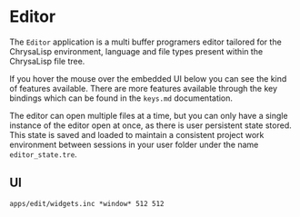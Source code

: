 # Editor

The `Editor` application is a multi buffer programers editor tailored for the
ChrysaLisp environment, language and file types present within the ChrysaLisp
file tree.

If you hover the mouse over the embedded UI below you can see the kind of
features available. There are more features available through the key bindings
which can be found in the `keys.md` documentation.

The editor can open multiple files at a time, but you can only have a single
instance of the editor open at once, as there is user persistent state stored.
This state is saved and loaded to maintain a consistent project work
environment between sessions in your user folder under the name
`editor_state.tre`.

## UI

```widget
apps/edit/widgets.inc *window* 512 512
```
